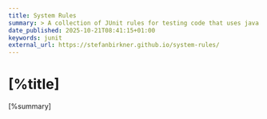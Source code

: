 ```yaml
---
title: System Rules
summary: > A collection of JUnit rules for testing code that uses java.lang.System.
date_published: 2025-10-21T08:41:15+01:00
keywords: junit
external_url: https://stefanbirkner.github.io/system-rules/
---
```


# [%title]

[%summary]
